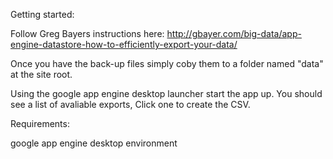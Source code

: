 Getting started:

Follow Greg Bayers instructions here: http://gbayer.com/big-data/app-engine-datastore-how-to-efficiently-export-your-data/

Once you have the back-up files simply coby them to a folder named "data" at the site root.

Using the google app engine desktop launcher start the app up. You should see a list of avaliable exports, Click one to create the CSV. 

Requirements:

google app engine desktop environment
